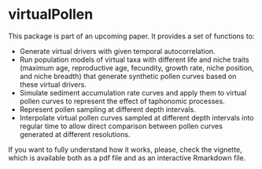 # virtualPollen

This package is part of an upcoming paper. It provides a set of functions to:


+   Generate virtual drivers with given temporal autocorrelation.
+   Run population models of virtual taxa with different life and niche traits (maximum age, reproductive age, fecundity, growth rate, niche position, and niche breadth) that generate synthetic pollen curves based on these virtual drivers.
+   Simulate sediment accumulation rate curves and apply them to virtual pollen curves to represent the effect of taphonomic processes.
+   Represent pollen sampling at different depth intervals.
+   Interpolate virtual pollen curves sampled at different depth intervals into regular time to allow direct comparison between pollen curves generated at different resolutions.


If you want to fully understand how it works, please, check the vignette, which is available both as a pdf file and as an interactive Rmarkdown file.
